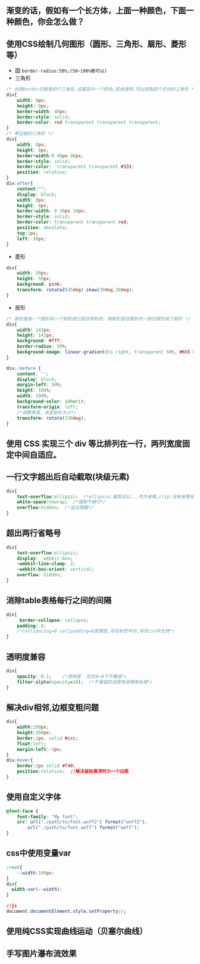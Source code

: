 ## 渐变的话，假如有一个长方体，上面一种颜色，下面一种颜色，你会怎么做？

## 使用CSS绘制几何图形（圆形、三角形、扇形、菱形等）
- 圆
`border-radius:50%;(50~100%都可以)`
- 三角形
```css
/* 利用border边框是四个三角形,设置其中一个颜色,其他透明,可以获取四个方向的三角形 */
div{
    width: 0px;
	height: 0px;
	border-width: 40px;
	border-style: solid;
	border-color: red transparent transparent transparent;
}
/* 带边框的三角形 */
div{
	width: 0px;
	height: 0px;
	border-width:0 40px 40px;
	border-style: solid;
	border-color:  transparent transparent #333;
	position: relative;
}
div:after{
	content:"";
	display: block;
	width: 0px;
	height: 0px;
	border-width: 0 38px 38px;
	border-style: solid;
	border-color: transparent transparent red;
	position: absolute;
	top:1px;
    left:-38px;
}
```
- 菱形
```css
div{
    width: 50px;
    height: 50px;
    background: pink;
    transform: rotateZ(45deg) skew(30deg,30deg);
}
```
- 扇形
```css
/* 扇形是由一个圆形和一个矩形进行组合得到的，用矩形遮住圆形的一部分就形成了扇形 */
div{
    width: 142px;
    height: 142px;
    background: #fff;
    border-radius: 50%;
    background-image: linear-gradient(to right, transparent 50%, #655 0);
}

div::before {
    content: '';
    display: block;
    margin-left: 50%;
    height: 100%;
	width: 100%;
    background-color: inherit;
    transform-origin: left;
	/*调整角度，改变扇形大小*/
    transform: rotate(230deg);
}
```

## 使用 CSS 实现三个 div 等比排列在一行，两列宽度固定中间自适应。

## 一行文字超出后自动截取(块级元素)
```css
div{
    text-overflow:ellipsis;  /*ellipsis:截取后以...作为省略,clip:没有省略号*/
    white-space:nowrap;  /*强制不换行*/
    overflow:hidden;  /*溢出隐藏*/
}
```

## 超出两行省略号
```css
div{
    text-overflow:ellipsis;
    display: -webkit-box;
    -webkit-line-clamp: 2;
    -webkit-box-orient: vertical;
    overflow: hidden;
}
```

## 消除table表格每行之间的间隔
```css
div{
     border-collapse: collapse; 
    padding: 0;
    /*cellspacing=0 cellpadding=0是属性,写在标签中的,写在css中无效*/
}
```

## 透明度兼容
```css
div{
    opacity: 0.1;    /*透明度  在IE6~8下不兼容*/
    filter:alpha(opacity=10);  /*不兼容的话使用滤镜来处理*/
}
```

## 解决div相邻,边框变粗问题
```css
div{
    width:200px;
    height:200px;
    border:1px, solid #ccc;
    float:left;
    margin-left:-1px;
}
div:hover{
    border:1px solid #f40;
    position:relative;  //解决鼠标悬浮时少一个边框
}
```

## 使用自定义字体
```css
@font-face {
    font-family: "My font";
    src: url("./path/to/font.woff2") format("woff2"),
        url("./path/to/font.woff") format("woff");
}
```

## css中使用变量var
```css
:root{
    --width:100px;
}
div{
  width:var(--width);
}

//js
document.documentElement.style.setProperty();
```

## 使用纯CSS实现曲线运动（贝塞尔曲线）

## 手写图片瀑布流效果